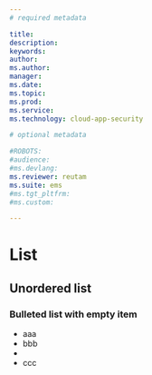 ```yaml
---
# required metadata

title: 
description: 
keywords: 
author: 
ms.author: 
manager: 
ms.date: 
ms.topic: 
ms.prod: 
ms.service: 
ms.technology: cloud-app-security

# optional metadata

#ROBOTS:
#audience:
#ms.devlang:
ms.reviewer: reutam
ms.suite: ems
#ms.tgt_pltfrm:
#ms.custom:

---
```


# List
## Unordered list
### Bulleted list with empty item
* aaa
* bbb
* 
* ccc
